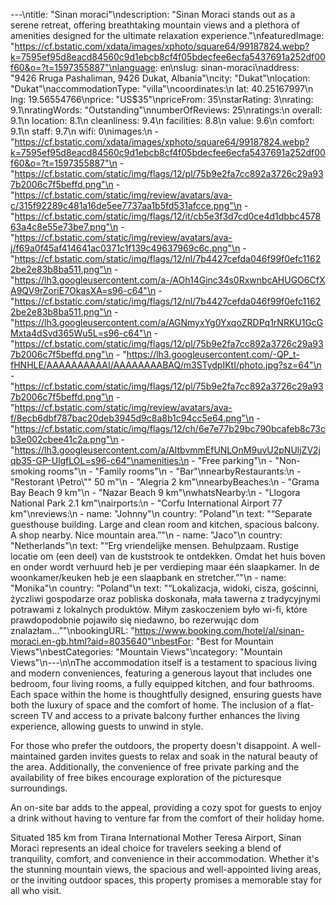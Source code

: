 ---\ntitle: "Sinan moraci"\ndescription: "Sinan Moraci stands out as a serene retreat, offering breathtaking mountain views and a plethora of amenities designed for the ultimate relaxation experience."\nfeaturedImage: "https://cf.bstatic.com/xdata/images/xphoto/square64/99187824.webp?k=7595ef95d8eacd84560c9d1ebcb8cf4f05bdecfee6ecfa5437691a252df00f60&o=?t=1597355887"\nlanguage: en\nslug: sinan-moraci\naddress: "9426 Rruga Pashaliman, 9426 Dukat, Albania"\ncity: "Dukat"\nlocation: "Dukat"\naccommodationType: "villa"\ncoordinates:\n  lat: 40.25167997\n  lng: 19.56554766\nprice: "US$35"\npriceFrom: 35\nstarRating: 3\nrating: 9.1\nratingWords: "Outstanding"\nnumberOfReviews: 25\nratings:\n  overall: 9.1\n  location: 8.1\n  cleanliness: 9.4\n  facilities: 8.8\n  value: 9.6\n  comfort: 9.1\n  staff: 9.7\n  wifi: 0\nimages:\n  - "https://cf.bstatic.com/xdata/images/xphoto/square64/99187824.webp?k=7595ef95d8eacd84560c9d1ebcb8cf4f05bdecfee6ecfa5437691a252df00f60&o=?t=1597355887"\n  - "https://cf.bstatic.com/static/img/flags/12/pl/75b9e2fa7cc892a3726c29a937b2006c7f5beffd.png"\n  - "https://cf.bstatic.com/static/img/review/avatars/ava-c/315f92289c481a16de5ee7737aa1b5fd531afcce.png"\n  - "https://cf.bstatic.com/static/img/flags/12/it/cb5e3f3d7cd0ce4d1dbbc457863a4c8e55e73be7.png"\n  - "https://cf.bstatic.com/static/img/review/avatars/ava-j/f69a0f45af414641ac0371c1f139c49637969c6c.png"\n  - "https://cf.bstatic.com/static/img/flags/12/nl/7b4427cefda046f99f0efc11622be2e83b8ba511.png"\n  - "https://lh3.googleusercontent.com/a-/AOh14Ginc34s0RxwnbcAHUGO6CfXA9QV9rZoriE7OkasXA=s96-c64"\n  - "https://cf.bstatic.com/static/img/flags/12/nl/7b4427cefda046f99f0efc11622be2e83b8ba511.png"\n  - "https://lh3.googleusercontent.com/a/AGNmyxYg0YxqoZRDPq1rNRKU1GcGMxta4dSvd365Wu5L=s96-c64"\n  - "https://cf.bstatic.com/static/img/flags/12/pl/75b9e2fa7cc892a3726c29a937b2006c7f5beffd.png"\n  - "https://lh3.googleusercontent.com/-QP_t-fHNHLE/AAAAAAAAAAI/AAAAAAAABAQ/m3STydpIKtI/photo.jpg?sz=64"\n  - "https://cf.bstatic.com/static/img/flags/12/pl/75b9e2fa7cc892a3726c29a937b2006c7f5beffd.png"\n  - "https://cf.bstatic.com/static/img/review/avatars/ava-f/8ecb6dbf787bac20deb3945d9c8a8b1c94cc5e64.png"\n  - "https://cf.bstatic.com/static/img/flags/12/ch/6e7e77b29bc790bcafeb8c73cb3e002cbee41c2a.png"\n  - "https://lh3.googleusercontent.com/a/AItbvmmEfUNLOnM9uvU2pNUljZV2jqb35-GP-UlgfLOL=s96-c64"\namenities:\n  - "Free parking"\n  - "Non-smoking rooms"\n  - "Family rooms"\n  - "Bar"\nnearbyRestaurants:\n  - "Restorant \Petro\\"\" 50 m"\n  - "Alegria 2 km"\nnearbyBeaches:\n  - "Grama Bay Beach 9 km"\n  - "Nazar Beach 9 km"\nwhatsNearby:\n  - "Llogora National Park 2.1 km"\nairports:\n  - "Corfu International Airport 77 km"\nreviews:\n  - name: "Johnny"\n    country: "Poland"\n    text: "“Separate guesthouse building. Large and clean room and kitchen, spacious balcony. A shop nearby. Nice mountain area.”"\n  - name: "Jaco"\n    country: "Netherlands"\n    text: "“Erg vriendelijke mensen. Behulpzaam. Rustige locatie om (een deel) van de kuststrook te ontdekken. Omdat het huis boven en onder wordt verhuurd heb je per verdieping maar één slaapkamer. In de woonkamer/keuken heb je een slaapbank en stretcher.”"\n  - name: "Monika"\n    country: "Poland"\n    text: "“Lokalizacja, widoki, cisza, gościnni, życzliwi gospodarze oraz pobliska doskonała, mała tawerna z tradycyjnymi potrawami z lokalnych produktów. Miłym zaskoczeniem było wi-fi, które prawdopodobnie pojawiło się niedawno, bo rezerwując dom znalazłam...”"\nbookingURL: "https://www.booking.com/hotel/al/sinan-moraci.en-gb.html?aid=8035640"\nbestFor: "Best for Mountain Views"\nbestCategories: "Mountain Views"\ncategory: "Mountain Views"\n---\n\nThe accommodation itself is a testament to spacious living and modern conveniences, featuring a generous layout that includes one bedroom, four living rooms, a fully equipped kitchen, and four bathrooms. Each space within the home is thoughtfully designed, ensuring guests have both the luxury of space and the comfort of home. The inclusion of a flat-screen TV and access to a private balcony further enhances the living experience, allowing guests to unwind in style.

For those who prefer the outdoors, the property doesn't disappoint. A well-maintained garden invites guests to relax and soak in the natural beauty of the area. Additionally, the convenience of free private parking and the availability of free bikes encourage exploration of the picturesque surroundings.

An on-site bar adds to the appeal, providing a cozy spot for guests to enjoy a drink without having to venture far from the comfort of their holiday home.

Situated 185 km from Tirana International Mother Teresa Airport, Sinan Moraci represents an ideal choice for travelers seeking a blend of tranquility, comfort, and convenience in their accommodation. Whether it's the stunning mountain views, the spacious and well-appointed living areas, or the inviting outdoor spaces, this property promises a memorable stay for all who visit.